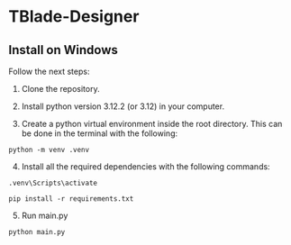 # TBlade-Designer

## Install on Windows

Follow the next steps:

1. Clone the repository.

2. Install python version 3.12.2 (or 3.12) in your computer.

3. Create a python virtual environment inside the root directory. This can be done in the terminal with the following:

```
python -m venv .venv
```

4. Install all the required dependencies with the following commands:

```
.venv\Scripts\activate
```

```
pip install -r requirements.txt
```

5. Run main.py

```
python main.py
```